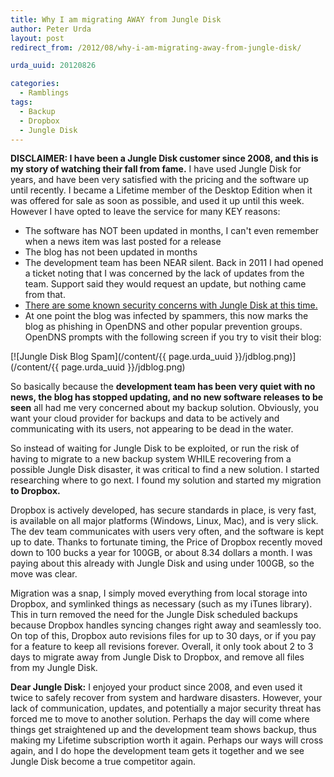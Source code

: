 ```yaml
---
title: Why I am migrating AWAY from Jungle Disk
author: Peter Urda
layout: post
redirect_from: /2012/08/why-i-am-migrating-away-from-jungle-disk/

urda_uuid: 20120826

categories:
  - Ramblings
tags:
  - Backup
  - Dropbox
  - Jungle Disk
---
```


**DISCLAIMER: I have been a Jungle Disk customer since 2008, and this is my
story of watching their fall from fame.** I have used Jungle Disk for years, and
have been very satisfied with the pricing and the software up until recently. I
became a Lifetime member of the Desktop Edition when it was offered for sale as
soon as possible, and used it up until this week. However I have opted to leave
the service for many KEY reasons:

* The software has NOT been updated in months, I can't even remember when a news
  item was last posted for a release
* The blog has not been updated in months
* The development team has been NEAR silent. Back in 2011 I had opened a
  ticket noting that I was concerned by the lack of updates from the team.
  Support said they would request an update, but nothing came from that.
* [There are some known security concerns with Jungle Disk at this time.](http://www.daemonology.net/blog/2011-06-03-insecurity-in-the-jungle.html)
* At one point the blog was infected by spammers, this now marks the blog as
  phishing in OpenDNS and other popular prevention groups. OpenDNS prompts
  with the following screen if you try to visit their blog:

[![Jungle Disk Blog Spam](/content/{{ page.urda_uuid }}/jdblog.png)](/content/{{ page.urda_uuid }}/jdblog.png)

So basically because the **development team has been very quiet with no news,
the blog has stopped updating, and no new software releases to be seen** all had
me very concerned about my backup solution. Obviously, you want your cloud
provider for backups and data to be actively and communicating with its users,
not appearing to be dead in the water.

So instead of waiting for Jungle Disk to be exploited, or run the risk of having
to migrate to a new backup system WHILE recovering from a possible Jungle Disk
disaster, it was critical to find a new solution. I started researching where to
go next. I found my solution and started my migration **to Dropbox.**

Dropbox is actively developed, has secure standards in place, is very fast, is
available on all major platforms (Windows, Linux, Mac), and is very slick. The
dev team communicates with users very often, and the software is kept up to
date. Thanks to fortunate timing, the Price of Dropbox recently moved down to
100 bucks a year for 100GB, or about 8.34 dollars a month. I was paying about
this already with Jungle Disk and using under 100GB, so the move was clear.

Migration was a snap, I simply moved everything from local storage into Dropbox,
and symlinked things as necessary (such as my iTunes library). This in turn
removed the need for the Jungle Disk scheduled backups because Dropbox handles
syncing changes right away and seamlessly too. On top of this, Dropbox auto
revisions files for up to 30 days, or if you pay for a feature to keep all
revisions forever. Overall, it only took about 2 to 3 days to migrate away from
Jungle Disk to Dropbox, and remove all files from my Jungle Disk.

**Dear Jungle Disk:** I enjoyed your product since 2008, and even used it twice
to safely recover from system and hardware disasters. However, your lack of
communication, updates, and potentially a major security threat has forced me to
move to another solution. Perhaps the day will come where things get
straightened up and the development team shows backup, thus making my Lifetime
subscription worth it again. Perhaps our ways will cross again, and I do hope
the development team gets it together and we see Jungle Disk become a true
competitor again.
